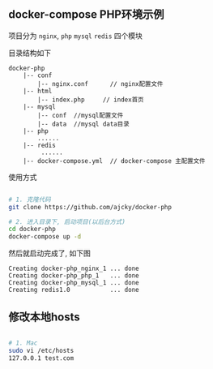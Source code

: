 ## docker-compose PHP环境示例


项目分为 `nginx`, `php`  `mysql` `redis` 四个模块


目录结构如下

    docker-php
        |-- conf
            |-- nginx.conf      // nginx配置文件
        |-- html
            |-- index.php     // index首页
        |-- mysql
            |-- conf  //mysql配置文件
            |-- data  //mysql data目录
        |-- php
            ......
        |-- redis  
             ......
        |-- docker-compose.yml  // docker-compose 主配置文件


使用方式
``` sh 

# 1. 克隆代码
git clone https://github.com/ajcky/docker-php

# 2. 进入目录下, 启动项目(以后台方式)
cd docker-php
docker-compose up -d

```    

然后就启动完成了, 如下图
```
Creating docker-php_nginx_1 ... done
Creating docker-php_php_1   ... done
Creating docker-php_mysql_1 ... done
Creating redis1.0           ... done
```

## 修改本地hosts
``` sh

# 1. Mac
sudo vi /etc/hosts
127.0.0.1 test.com

```



